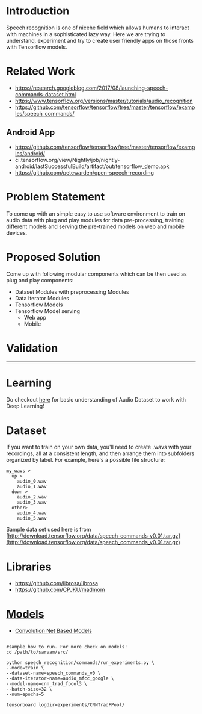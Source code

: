 # Introduction
Speech recognition is one of nicehe field which allows humans to interact with
machines in a sophisticated lazy way. 
Here we are trying to understand, experiment and try to create user friendly apps
 on those fronts with Tensorflow models.

# Related Work
- https://research.googleblog.com/2017/08/launching-speech-commands-dataset.html
- https://www.tensorflow.org/versions/master/tutorials/audio_recognition
- https://github.com/tensorflow/tensorflow/tree/master/tensorflow/examples/speech_commands/

## Android App
- https://github.com/tensorflow/tensorflow/tree/master/tensorflow/examples/android/
- ci.tensorflow.org/view/Nightly/job/nightly-android/lastSuccessfulBuild/artifact/out/tensorflow_demo.apk
- https://github.com/petewarden/open-speech-recording

# Problem Statement

To come up with an simple easy to use software environment to train on audio data with plug and play
 modules for data pre-processing, training different models and serving the pre-trained models on 
 web and mobile devices.
 
# Proposed Solution
Come up with following modular components which can be then used as plug and play components:
 - Dataset Modules with preprocessing Modules
 - Data Iterator Modules
 - Tensorflow Models
 - Tensorflow Model serving
    - Web app
    - Mobile
    
# Validation


-----------------------------------------------------------------------------------------------------------
# Learning

Do checkout [here](https://dhiraa.github.io/sarvam//deep_learning/audio/basics/) 
for basic understanding of Audio Dataset to work with Deep Learning!

# Dataset

If you want to train on your own data, you'll need to create .wavs with your
recordings, all at a consistent length, and then arrange them into subfolders
organized by label. For example, here's a possible file structure:

```
my_wavs >
  up >
    audio_0.wav
    audio_1.wav
  down >
    audio_2.wav
    audio_3.wav
  other>
    audio_4.wav
    audio_5.wav
```

Sample data set used here is from [http://download.tensorflow.org/data/speech_commands_v0.01.tar.gz](http://download.tensorflow.org/data/speech_commands_v0.01.tar.gz)

# Libraries
- https://github.com/librosa/librosa
- https://github.com/CPJKU/madmom

# [Models](models)
- [Convolution Net Based Models](models/conv/)

```

#sample how to run. For more check on models!
cd /path/to/sarvam/src/

python speech_recognition/commands/run_experiments.py \
--mode=train \
--dataset-name=speech_commands_v0 \
--data-iterator-name=audio_mfcc_google \
--model-name=cnn_trad_fpool3 \
--batch-size=32 \
--num-epochs=5

tensorboard logdir=experiments/CNNTradFPool/

```